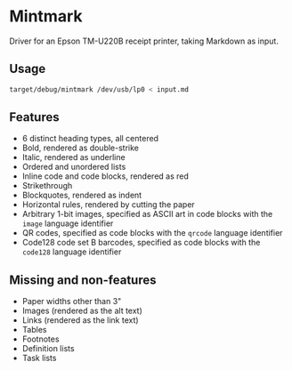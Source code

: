 # Mintmark

Driver for an Epson TM-U220B receipt printer, taking Markdown as input.

## Usage

```sh
target/debug/mintmark /dev/usb/lp0 < input.md
```

## Features

- 6 distinct heading types, all centered
- Bold, rendered as double-strike
- Italic, rendered as underline
- Ordered and unordered lists
- Inline code and code blocks, rendered as red
- Strikethrough
- Blockquotes, rendered as indent
- Horizontal rules, rendered by cutting the paper
- Arbitrary 1-bit images, specified as ASCII art in code blocks with the
  `image` language identifier
- QR codes, specified as code blocks with the `qrcode` language identifier
- Code128 code set B barcodes, specified as code blocks with the `code128`
  language identifier

## Missing and non-features

- Paper widths other than 3"
- Images (rendered as the alt text)
- Links (rendered as the link text)
- Tables
- Footnotes
- Definition lists
- Task lists

